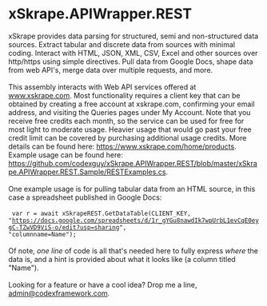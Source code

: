 # xSkrape.APIWrapper.REST
xSkrape provides data parsing for structured, semi and non-structured data sources. Extract tabular and discrete data from sources with minimal coding. Interact with HTML, JSON, XML, CSV, Excel and other sources over http/https using simple directives. Pull data from Google Docs, shape data from web API's, merge data over multiple requests, and more.
<br/><br/>
This assembly interacts with Web API services offered at www.xskrape.com. Most functionality requires a client key that can be obtained by creating a free account at xskrape.com, confirming your email address, and visiting the Queries pages under My Account. Note that you receive free credits each month, so the service can be used for free for most light to moderate usage. Heavier usage that would go past your free credit limit can be covered by purchasing additional usage credits. More details can be found here: https://www.xskrape.com/home/products. Example usage can be found here: https://github.com/codexguy/xSkrape.APIWrapper.REST/blob/master/xSkrape.APIWrapper.REST.Sample/RESTExamples.cs.
<br/><br/>
One example usage is for pulling tabular data from an HTML source, in this case a spreadsheet published in Google Docs:
<br/><br/>
<code>
var r = await xSkrapeREST.GetDataTable(CLIENT_KEY, "https://docs.google.com/spreadsheets/d/1r_gYGu8nawdIk7wpUrbL1evCqE0eygC-TZwVD9ViS-o/edit?usp=sharing", "columnname=Name");
</code>
<br/><br/>
Of note, <i>one line</i> of code is all that's needed here to fully express <i>where</i> the data is, and a hint is provided about what it looks like (a column titled "Name").
<br/><br/>
Looking for a feature or have a cool idea? Drop me a line, admin@codexframework.com.
